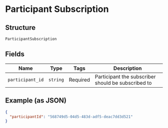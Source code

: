 
# Participant Subscription

## Structure

`ParticipantSubscription`

## Fields

| Name | Type | Tags | Description |
|  --- | --- | --- | --- |
| `participant_id` | `string` | Required | Participant the subscriber should be subscribed to |

## Example (as JSON)

```json
{
  "participantId": "568749d5-04d5-483d-adf5-deac7dd3d521"
}
```

